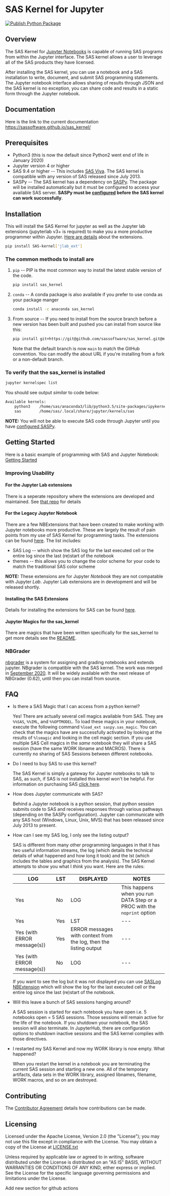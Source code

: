 # SAS Kernel for Jupyter

<!--- [![Binder](https://mybinder.org/badge_logo.svg)](https://mybinder.org/v2/gh/sassoftware/sas_kernel/HEAD) -->

[![Publish Python Package](https://github.com/sassoftware/sas_kernel/actions/workflows/python-publish.yml/badge.svg)](https://github.com/sassoftware/sas_kernel/actions/workflows/python-publish.yml)
## Overview

The SAS Kernel for [Jupyter Notebooks](http://www.jupyter.org) is capable of running SAS programs from within the Jupyter interface.
The SAS kernel allows a user to leverage all of the SAS products they have licensed.

After installing the SAS kernel, you can use a notebook and a SAS installation to write, document, and submit SAS programming statements. The Jupyter notebook interface allows sharing of results through JSON and the SAS kernel is no exception, you can share code and results in a static form through the Jupyter notebook.

## Documentation

Here is the link to the current documentation <https://sassoftware.github.io/sas_kernel/>

## Prerequisites

- Python3 (this is now the default since Python2 went end of life in January 2020)
- Jupyter version 4 or higher
- SAS 9.4 or higher -- This includes [SAS Viya](http://www.sas.com/en_us/software/viya.html). The SAS kernel is compatible with any version of SAS released since July 2013.
- SASPy -- The SAS kernel has a dependency on [SASPy](https://github.com/sassoftware/saspy). The package will be installed automatically but it must be configured to access your available SAS server. **SASPy must be [configured](https://sassoftware.github.io/saspy/install.html#configuration) before the SAS kernel can work successfully**.

## Installation

This will install the SAS Kernel for jupyter as well as the Jupyter lab extensions (jupyterlab v3+ is required) to make you a more productive programmer within Jupyter. [Here are details](https://github.com/jld23/sas_kernel_ext) about the extensions.

```bash
pip install SAS-kernel['jlab_ext']
```

### The common methods to install are

1. `pip` -- PIP is the most common way to install the latest stable version of the code.

   ```bash
   pip install sas_kernel
   ```

1. `conda` -- A conda package is also available if you prefer to use conda as your package manger

   ```bash
   conda install -c anaconda sas_kernel
   ```

1. From source -- If you need to install from the source branch before a new version has been built and pushed you can install from source like this:

   ```bash
   pip install git+https://git@github.com/sassoftware/sas_kernel.git@main
   ```

   Note that the default branch is now `main` to match the GitHub convention. You can modify the about URL if you're installing from a fork or a non-default branch.

### To verify that the sas_kernel is installed

```bash
jupyter kernelspec list
```

You should see output _similar_ to code below:

```bash
Available kernels:
    python3    /home/sas/anaconda3/lib/python3.5/site-packages/ipykernel/resources
    sas        /home/sas/.local/share/jupyter/kernels/sas
```

**NOTE:** You will not be able to execute SAS code through Jupyter until you have [configured SASPy](https://sassoftware.github.io/saspy/install.html#configuration).

## Getting Started

Here is a basic example of programming with SAS and Jupyter Notebook: [Getting Started](https://sassoftware.github.io/sas_kernel/getting-started.html)

### Improving Usability

#### For the Jupyter Lab extensions

There is a seperate repository where the extensions are developed and maintained. See [that repo](https://github.com/jld23/sas_kernel_ext) for details

#### For the Legacy Jupyter Notebook

There are a few NBExtensions that have been created to make working with Jupyter notebooks more productive. These are largely the result of pain points from my use of SAS Kernel for programming tasks. The extensions can be found [here](./sas_kernel/nbextensions). The list includes:

- SAS Log -- which show the SAS log for the last executed cell or the entire log since the last (re)start of the notebook
- themes -- this allows you to change the color scheme for your code to match the traditional SAS color scheme

**NOTE:** These extensions are for Jupyter _Notebook_ they are not compatable with Jupyter _Lab_. Jupyter Lab extensions are in development and will be released shortly.

#### Installing the SAS Extensions

Details for installing the extensions for SAS can be found [here](./sas_kernel/nbextensions/README.md).

#### Jupyter Magics for the sas_kernel

There are magics that have been written specifically for the sas_kernel to get more details see the [README](./sas_kernel/magics/README.md).

### NBGrader

[nbgrader](http://nbgrader.readthedocs.org/en/stable/) is a system for assigning and grading notebooks and extends jupyter. NBgrader is compatible with the SAS kernel. The work was merged in [September 2020](https://github.com/jupyter/nbgrader/pull/1356). It will be widely available with the next release of NBGrader (0.62), until then you can install from source.

## FAQ

- Is there a SAS Magic that I can access from a python kernel?

  Yes! There are actually several cell magics available from SAS.
  They are `%%SAS`, `%%IML`, and `%%OPTMODEL`. To load these magics in your notebook, execute the following command `%load_ext saspy.sas_magic`. You can check that the magics have are successfully activated by looking at the results of `%lsmagic` and looking in the cell magic section.
  If you use multiple SAS Cell magics in the _same_ notebook they will share a SAS session (have the same WORK libname and MACROS). There is currently no sharing of SAS Sessions between different notebooks.

- Do I need to buy SAS to use this kernel?

  The SAS Kernel is simply a gateway for Jupyter notebooks to talk to SAS, as such, if SAS is not installed this kernel won't be helpful. For information on purchasing SAS [click here](http://www.sas.com/en_us/software/how-to-buy.html).

- How does Jupyter communicate with SAS?

  Behind a Jupyter notebook is a python session, that python session submits code to SAS and receives responses through various pathways (depending on the SASPy configuration). Jupyter can communicate with any SAS host (Windows, Linux, Unix, MVS) that has been released since July 2013 to present.

- How can I see my SAS log, I only see the listing output?

  SAS is different from many other programming languages in that it has two useful information streams, the log (which details the technical details of what happened and how long it took) and the lst (which includes the tables and graphics from the analysis). The SAS Kernel attempts to show you what I _think_ you want. Here are the rules:

  | LOG                         | LST | DISPLAYED                                                         | NOTES                                                                   |
  | --------------------------- | --- | ----------------------------------------------------------------- | ----------------------------------------------------------------------- |
  | Yes                         | No  | LOG                                                               | This happens when you run DATA Step or a PROC with the `noprint` option |
  | Yes                         | Yes | LST                                                               | ---                                                                     |
  | Yes (with ERROR message(s)) | Yes | ERROR messages with context from the log, then the listing output | ---                                                                     |
  | Yes (with ERROR message(s)) | No  | LOG                                                               | ---                                                                     |

  If you want to see the log but it was not displayed you can use [SASLog NBExtension](./sas_kernel/nbextensions/README.md) which will show the log for the last executed cell or the entire log since the last (re)start of the notebook.

- Will this leave a bunch of SAS sessions hanging around?

  A SAS session is started for each notebook you have open i.e. 5 notebooks open = 5 SAS sessions. Those sessions will remain active for the life of the notebook. If you shutdown your notebook, the SAS session will also terminate. In JupyterHub, there are configuration options to shutdown inactive sessions and the SAS kernel complies with those directives.

- I restarted my SAS Kernel and now my WORK library is now empty. What happened?

  When you restart the kernel in a notebook you are terminating the current SAS session and starting a new one. All of the temporary artifacts, data sets in the WORK library, assigned libnames, filename, WORK macros, and so on are destroyed.

## Contributing

The [Contributor Agreement](https://github.com/sassoftware/sas_kernel/blob/master/ContributorAgreement.txt) details how contributions can be made.

## Licensing

Licensed under the Apache License, Version 2.0 (the "License"); you may not use this file except in compliance with the License. You may obtain a copy of the License at [LICENSE.txt](https://github.com/sassoftware/sas_kernel/blob/master/LICENSE.txt)

Unless required by applicable law or agreed to in writing, software distributed under the License is distributed on an "AS IS" BASIS, WITHOUT WARRANTIES OR CONDITIONS OF ANY KIND, either express or implied. See the License for the specific language governing permissions and limitations under the License.


Add new section for github actions
